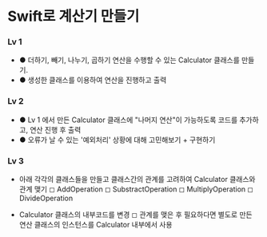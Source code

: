 # Swift로 계산기 만들기

### Lv 1
- ● 더하기, 빼기, 나누기, 곱하기 연산을 수행할 수 있는 Calculator 클래스를 만들기. 
- ● 생성한 클래스를 이용하여 연산을 진행하고 출력

### Lv 2
- ● Lv 1 에서 만든 Calculator 클래스에 "나머지 연산"이 가능하도록 코드를 추가하고, 연산 진행 후 출력
- ● 오류가 날 수 있는 '예외처리' 상황에 대해 고민해보기 + 구현하기

### Lv 3
- 아래 각각의 클래스들을 만들고 클래스간의 관계를 고려하여 Calculator 클래스와 관계 맺기
 ◻︎ AddOperation
 ◻︎ SubstractOperation
 ◻︎ MultiplyOperation
 ◻︎ DivideOperation

- Calculator 클래스의 내부코드를 변경
 ◻︎ 관계를 맺은 후 필요하다면 별도로 만든 연산 클래스의 인스턴스를 Calculator 내부에서 사용
 
